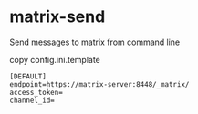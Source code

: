 # matrix-send
Send messages to matrix from command line

copy config.ini.template
```
[DEFAULT]
endpoint=https://matrix-server:8448/_matrix/
access_token=
channel_id=
``` 

